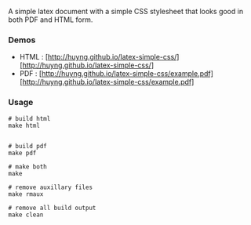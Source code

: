 A simple latex document with a simple CSS stylesheet that 
looks good in both PDF and HTML form.

### Demos
    
* HTML : [http://huyng.github.io/latex-simple-css/][http://huyng.github.io/latex-simple-css/]
* PDF : [http://huyng.github.io/latex-simple-css/example.pdf][http://huyng.github.io/latex-simple-css/example.pdf]

### Usage

    # build html
    make html


    # build pdf
    make pdf

    # make both
    make

    # remove auxillary files
    make rmaux

    # remove all build output
    make clean
    



